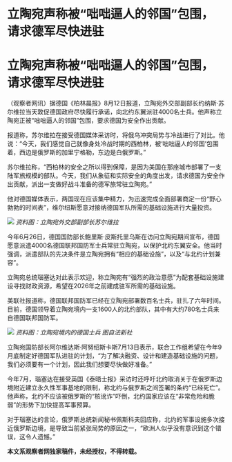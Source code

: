 # 立陶宛声称被“咄咄逼人的邻国”包围，请求德军尽快进驻

# 立陶宛声称被“咄咄逼人的邻国”包围，请求德军尽快进驻

（观察者网讯）据德国《柏林晨报》8月12日报道，立陶宛外交部副部长约纳斯·苏尔维拉当天敦促德国政府尽快履行承诺，向北约东翼派驻4000名士兵。他声称立陶宛正被“咄咄逼人的邻国”包围，要求德国为安全作出贡献。

报道称，苏尔维拉在接受德国媒体采访时，将俄乌冲突局势与冷战进行了对比。他说：“今天，我们感觉自己就像身处冷战时期的西柏林，被‘咄咄逼人的邻国’包围着，西边是俄罗斯的加里宁格勒，东边是白俄罗斯。”

苏尔维拉称，“西柏林的安全之所以得到保障，是因为美国在那座城市部署了一支陆军旅规模的部队。今天，我们从象征和实际安全的角度出发，请求德国为安全作出贡献，派出一支做好战斗准备的德军旅常驻立陶宛。”

他对德国媒体表示，两国现在应该集中精力，为迅速完成全面部署商定一份“野心勃勃的时间表”，维尔纽斯愿意对接纳德国军队所需的基础设施进行大量投资。

![](https://inews.gtimg.com/newsapp_bt/0/15816557962/1000) _资料图：立陶宛外交部副部长苏尔维拉_

今年6月26日，德国国防部长鲍里斯·皮斯托里乌斯在访问立陶宛期间宣布，德国愿意派遣4000名德国联邦国防军士兵常驻立陶宛，以保护北约东翼安全。他当时强调，派遣部队的先决条件是立陶宛拥有“相应的基础设施”，以及“与北约计划兼容”。

立陶宛总统瑙塞达对此表示欢迎，称立陶宛有“强烈的政治意愿”为配套基础设施建设寻找财政资源，希望在2026年之前建成驻军所需的基础设施。

美联社报道称，德国联邦国防军已经在立陶宛部署数百名士兵，驻扎了六年时间。目前，德国领导着立陶宛境内一支1600人的北约部队，其中有大约780名士兵来自德国联邦国防军。

![](https://inews.gtimg.com/newsapp_bt/0/15816557964/1000) _资料图：立陶宛境内的德国士兵
图自法新社_

立陶宛国防部长阿尔维达斯·阿努绍斯卡斯7月13日表示，联合工作组希望在今年9月底制定好德国军队进驻的计划，“为了解决融资、设计和建造基础设施的问题，我们必须要有一个计划，因此我们想要尽快做好准备。”

今年7月，瑙塞达在接受英国《泰晤士报》采访时还呼吁北约取消关于在俄罗斯边境附近建立永久性军事基地的限制，称北约与俄罗斯之间签署的条约“已经死亡”。他声称，北约不应该被俄罗斯的“核讹诈”吓倒，北约国家应该在“非常危险和脆弱”的形势下加快提高军事预算。

对于瑙塞达的言论，俄罗斯总统新闻秘书佩斯科夫回应称，北约的军事设施多次接近俄罗斯边境，是导致当前紧张局势的原因之一，“欧洲人似乎没有意识到这个错误，这令人遗憾。”

**本文系观察者网独家稿件，未经授权，不得转载。**

